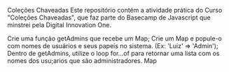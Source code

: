 Coleções Chaveadas
Este repositório contém a atividade prática do Curso "Coleções Chaveadas", que faz parte do Basecamp de Javascript que minstrei pela Digital Innovation One.



Crie uma função getAdmins que recebe um Map;
Crie um Map e popule-o com nomes de usuários e seus papeis no sistema. (Ex: 'Luiz' => 'Admin');
Dentro de getAdmins, utilize o loop for...of para retornar uma lista com os nomes dos usu;arios que são administradores.
Map 